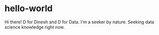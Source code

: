 # hello-world


Hi there!
D for Dinesh and D for Data. I'm a seeker by nature. Seeking data science knowledge right now.
